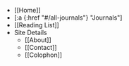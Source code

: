 - [[Home]]
- [:a {:href "#/all-journals"} "Journals"]
- [[Reading List]]
- Site Details
	- [[About]]
	- [[Contact]]
	- [[Colophon]]